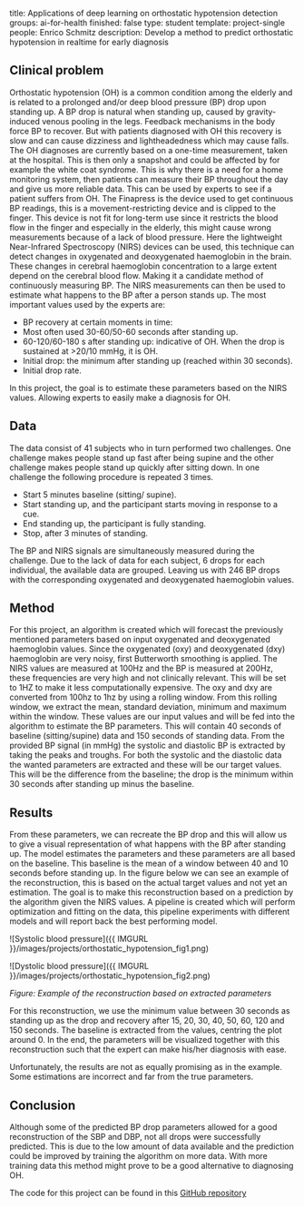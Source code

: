 title: Applications of deep learning on orthostatic hypotension detection
groups: ai-for-health
finished: false 
type: student 
template: project-single
people: Enrico Schmitz
description: Develop a method to predict orthostatic hypotension in realtime for early diagnosis

## Clinical problem
Orthostatic hypotension (OH) is a common condition among the elderly and is related to a prolonged and/or deep blood pressure (BP) drop upon standing up. A BP drop is natural when standing up, caused by gravity-induced venous pooling in the legs. Feedback mechanisms in the body force BP to recover. But with patients diagnosed with OH this recovery is slow and can cause dizziness and lightheadedness which may cause falls. The OH diagnoses are currently based on a one-time measurement, taken at the hospital. This is then only a snapshot and could be affected by for example the white coat syndrome.
This is why there is a need for a home monitoring system, then patients can measure their BP throughout the day and give us more reliable data. This can be used by experts to see if a patient suffers from OH.
The Finapress is the device used to get continuous BP readings, this is a movement-restricting device and is clipped to the finger. This device is not fit for long-term use since it restricts the blood flow in the finger and especially in the elderly, this might cause wrong measurements because of a lack of blood pressure. Here the lightweight Near-Infrared Spectroscopy (NIRS) devices can be used, this technique can detect changes in oxygenated and deoxygenated haemoglobin in the brain. These changes in cerebral haemoglobin concentration to a large extent depend on the cerebral blood flow. Making it a candidate method of continuously measuring BP. The NIRS measurements can then be used to estimate what happens to the BP after a person stands up. The most important values used by the experts are: 
- BP recovery at certain moments in time: 
 - Most often used 30-60/50-60 seconds after standing up. 
 - 60-120/60-180 s after standing up: indicative of OH. When the drop is sustained at >20/10 mmHg, it is OH. 
- Initial drop: the minimum after standing up (reached within 30 seconds). 
- Initial drop rate.

In this project, the goal is to estimate these parameters based on the NIRS values. Allowing experts to easily make a diagnosis for OH.

## Data
The data consist of 41 subjects who in turn performed two challenges. One challenge makes people stand up fast after being supine and the other challenge makes people stand up quickly after sitting down. In one challenge the following procedure is repeated 3 times. 
- Start 5 minutes baseline (sitting/ supine). 
- Start standing up, and the participant starts moving in response to a cue. 
- End standing up, the participant is fully standing. 
- Stop, after 3 minutes of standing.

The BP and NIRS signals are simultaneously measured during the challenge. Due to the lack of data for each subject, 6 drops for each individual, the available data are grouped. Leaving us with 246 BP drops with the corresponding oxygenated and deoxygenated haemoglobin values.

## Method
For this project, an algorithm is created which will forecast the previously mentioned parameters based on input oxygenated and deoxygenated haemoglobin values.
Since the oxygenated (oxy) and deoxygenated (dxy) haemoglobin are very noisy, first Butterworth smoothing is applied. The NIRS values are measured at 100Hz and the BP is measured at 200Hz, these frequencies are very high and not clinically relevant. This will be set to 1HZ to make it less computationally expensive.
The oxy and dxy are converted from 100hz to 1hz by using a rolling window. From this rolling window, we extract the mean, standard deviation, minimum and maximum within the window. These values are our input values and will be fed into the algorithm to estimate the BP parameters. This will contain 40 seconds of baseline (sitting/supine) data and 150 seconds of standing data.
From the provided BP signal (in mmHg) the systolic and diastolic BP is extracted by taking the peaks and troughs. For both the systolic and the diastolic data the wanted parameters are extracted and these will be our target values. This will be the difference from the baseline; the drop is the minimum within 30 seconds after standing up minus the baseline.

## Results
From these parameters, we can recreate the BP drop and this will allow us to give a visual representation of what happens with the BP after standing up. The model estimates the parameters and these parameters are all based on the baseline. This baseline is the mean of a window between 40 and 10 seconds before standing up.
In the figure below we can see an example of the reconstruction, this is based on the actual target values and not yet an estimation. The goal is to make this reconstruction based on a prediction by the algorithm given the NIRS values.
A pipeline is created which will perform optimization and fitting on the data, this pipeline experiments with different models and will report back the best performing model.

![Systolic blood pressure]({{ IMGURL }}/images/projects/orthostatic_hypotension_fig1.png)

![Dystolic blood pressure]({{ IMGURL }}/images/projects/orthostatic_hypotension_fig2.png)

_Figure: Example of the reconstruction based on extracted parameters_

For this reconstruction, we use the minimum value between 30 seconds as standing up as the drop and recovery after 15, 20, 30, 40, 50, 60, 120 and 150 seconds. The baseline is extracted from the values, centring the plot around 0. In the end, the parameters will be visualized together with this reconstruction such that the expert can make his/her diagnosis with ease.

Unfortunately, the results are not as equally promising as in the example. Some estimations are incorrect and far from the true parameters. 

## Conclusion
Although some of the predicted BP drop parameters allowed for a good reconstruction of the SBP and DBP, not all drops were successfully predicted. This is due to the low amount of data available and the prediction could be improved by training the algorithm on more data.
With more training data this method might prove to be a good alternative to diagnosing OH.

The code for this project can be found in this [GitHub repository](https://github.com/EnricoASchmitz/Orthostatic-Hypotension-detector)
